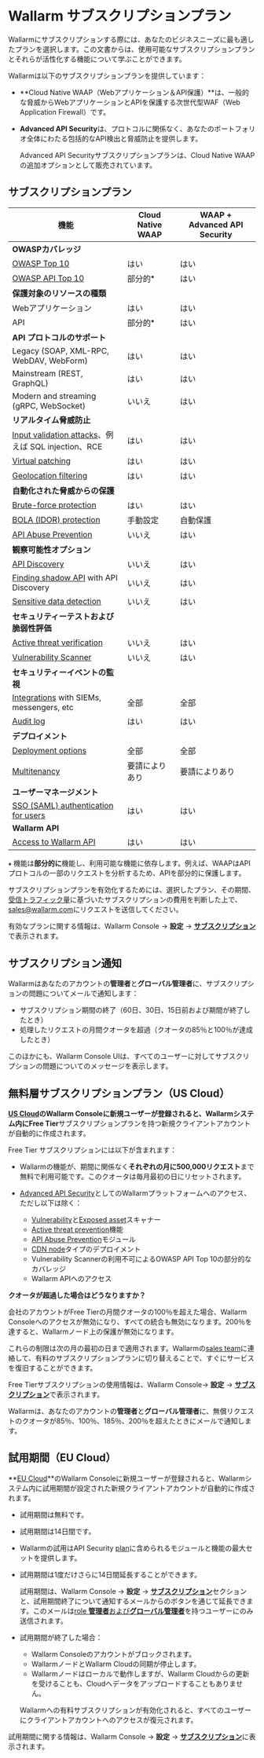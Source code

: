 # Wallarm サブスクリプションプラン

Wallarmにサブスクリプションする際には、あなたのビジネスニーズに最も適したプランを選択します。この文書からは、使用可能なサブスクリプションプランとそれらが活性化する機能について学ぶことができます。

Wallarmは以下のサブスクリプションプランを提供しています：

* **Cloud Native WAAP（Webアプリケーション＆API保護）**は、一般的な脅威からWebアプリケーションとAPIを保護する次世代型WAF（Web Application Firewall）です。
* **Advanced API Security**は、プロトコルに関係なく、あなたのポートフォリオ全体にわたる包括的なAPI検出と脅威防止を提供します。

    Advanced API Securityサブスクリプションプランは、Cloud Native WAAPの追加オプションとして販売されています。

## サブスクリプションプラン

| 機能 | Cloud Native WAAP | WAAP + Advanced API Security |
| ------- | ----------------- | --------------------- |
| **OWASPカバレッジ** | | |
| [OWASP Top 10](https://owasp.org/www-project-top-ten/) | はい | はい |
| [OWASP API Top 10](https://owasp.org/www-project-api-security/) | 部分的<sup>⁕</sup> | はい |
| **保護対象のリソースの種類** | | |
| Webアプリケーション | はい | はい |
| API | 部分的<sup>⁕</sup> | はい |
| **API プロトコルのサポート** | | |
| Legacy (SOAP, XML-RPC, WebDAV, WebForm) | はい | はい |
| Mainstream (REST, GraphQL) | はい | はい |
| Modern and streaming (gRPC, WebSocket) | いいえ | はい |
| **リアルタイム脅威防止** | | |
| [Input validation attacks](../about-wallarm/protecting-against-attacks.ja.md#input-validation-attacks)、例えば SQL injection、RCE | はい | はい |
| [Virtual patching](../user-guides/rules/vpatch-rule.ja.md) | はい | はい |
| [Geolocation filtering](../user-guides/ip-lists/overview.ja.md) | はい | はい |
| **自動化された脅威からの保護** | | |
| [Brute-force protection](../admin-en/configuration-guides/protecting-against-bruteforce.ja.md) | はい | はい |
| [BOLA (IDOR) protection](../admin-en/configuration-guides/protecting-against-bola.ja.md) | 手動設定 | 自動保護 |
| [API Abuse Prevention](../about-wallarm/api-abuse-prevention.ja.md) | いいえ | はい |
| **観察可能性オプション** | | |
| [API Discovery](../about-wallarm/api-discovery.ja.md) | いいえ | はい |
| [Finding shadow API](../about-wallarm/api-discovery.ja.md#shadow-api) with API Discovery | いいえ | はい |
| [Sensitive data detection](../about-wallarm/api-discovery.ja.md) | いいえ | はい |
| **セキュリティーテストおよび脆弱性評価** | | |
| [Active threat verification](../about-wallarm/detecting-vulnerabilities.ja.md#active-threat-verification) | いいえ | はい |
| [Vulnerability Scanner](../about-wallarm/detecting-vulnerabilities.ja.md#vulnerability-scanner) | いいえ | はい |
| **セキュリティーイベントの監視** | | |
| [Integrations](../user-guides/settings/integrations/integrations-intro.ja.md) with SIEMs, messengers, etc | 全部 | 全部 |
| [Audit log](../user-guides/settings/audit-log.ja.md) | はい | はい |
| **デプロイメント** | | |
| [Deployment options](../installation/supported-deployment-options.ja.md) | 全部 | 全部 |
| [Multitenancy](../installation/multi-tenant/overview.ja.md) |	要請によりあり | 要請によりあり |
| **ユーザーマネージメント** | | |
| [SSO (SAML) authentication for users](../admin-en/configuration-guides/sso/intro.ja.md) | はい | はい |
| **Wallarm API** | | |
| [Access to Wallarm API](../api/overview.ja.md) | はい | はい |

`⁕` 機能は**部分的に**機能し、利用可能な機能に依存します。例えば、WAAPはAPIプロトコルの一部のリクエストを分析するため、APIを部分的に保護します。

サブスクリプションプランを有効化するためには、選択したプラン、その期間、[受信トラフィック量](../admin-en/operation/learn-incoming-request-number.ja.md)に基づいたサブスクリプションの費用を判断した上で、[sales@wallarm.com](mailto:sales@wallarm.com)にリクエストを送信してください。

有効なプランに関する情報は、Wallarm Console → **設定** → [**サブスクリプション**](../user-guides/settings/subscriptions.ja.md)で表示されます。

## サブスクリプション通知

Wallarmはあなたのアカウントの**管理者**と**グローバル管理者**に、サブスクリプションの問題についてメールで通知します：

* サブスクリプション期間の終了（60日、30日、15日前および期間が終了したとき）
* 処理したリクエストの月間クオータを超過（クオータの85％と100％が達成したとき）

このほかにも、Wallarm Console UIは、すべてのユーザーに対してサブスクリプションの問題についてのメッセージを表示します。

## 無料層サブスクリプションプラン（US Cloud）

**[US Cloud](overview.ja.md#cloud)**のWallarm Consoleに新規ユーザーが登録されると、Wallarmシステム内に**Free Tier**サブスクリプションプランを持つ新規クライアントアカウントが自動的に作成されます。

Free Tier サブスクリプションには以下が含まれます：

* Wallarmの機能が、期間に関係なく**それぞれの月に500,000リクエスト**まで無料で利用可能です。このクオータは毎月最初の日にリセットされます。
* [Advanced API Security](#subscription-plans)としてのWallarmプラットフォームへのアクセス、ただし以下は除く：

    * [Vulnerability](detecting-vulnerabilities.ja.md#vulnerability-scanner)と[Exposed asset](../user-guides/scanner.ja.md)スキャナー
    * [Active threat prevention](detecting-vulnerabilities.ja.md#active-threat-verification)機能
    * [API Abuse Prevention](api-abuse-prevention.ja.md)モジュール
    * [CDN node](../installation/cdn-node.ja.md)タイプのデプロイメント
    * Vulnerability Scannerの利用不可によるOWASP API Top 10の部分的なカバレッジ
    * Wallarm APIへのアクセス

**クオータが超過した場合はどうなりますか？**

会社のアカウントがFree Tierの月間クオータの100％を超えた場合、Wallarm Consoleへのアクセスが無効になり、すべての統合も無効になります。200％を達すると、Wallarmノード上の保護が無効になります。

これらの制限は次の月の最初の日まで適用されます。Wallarmの[sales team](mailto:sales@wallarm.com)に連絡して、有料のサブスクリプションプランに切り替えることで、すぐにサービスを復旧することができます。

Free Tierサブスクリプションの使用情報は、Wallarm Console→ **設定** → [**サブスクリプション**](../user-guides/settings/subscriptions.ja.md)で表示されます。

Wallarmは、あなたのアカウントの**管理者**と**グローバル管理者**に、無償リクエストのクオータが85％、100％、185％、200％を超えたときにメールで通知します。

## 試用期間（EU Cloud）

**[EU Cloud](overview.ja.md#cloud)**のWallarm Consoleに新規ユーザーが登録されると、Wallarmシステム内に試用期間が設定された新規クライアントアカウントが自動的に作成されます。

* 試用期間は無料です。
* 試用期間は14日間です。
* Wallarmの試用はAPI Security [plan](#subscription-plans)に含められるモジュールと機能の最大セットを提供します。
* 試用期間は1度だけさらに14日間延長することができます。

    試用期間は、Wallarm Console → **設定** → [**サブスクリプション**](../user-guides/settings/subscriptions.ja.md)セクションと、試用期間終了について通知するメールからのボタンを通じて延長できます。このメールは[role **管理者**および**グローバル管理者**](../user-guides/settings/users.ja.md#user-roles)を持つユーザーにのみ送信されます。
* 試用期間が終了した場合：

    * Wallarm Consoleのアカウントがブロックされます。
    * WallarmノードとWallarm Cloudの同期が停止します。
    * Wallarmノードはローカルで動作しますが、Wallarm Cloudからの更新を受けることも、Cloudへデータをアップロードすることもありません。
    
    Wallarmへの有料サブスクリプションが有効化されると、すべてのユーザーにクライアントアカウントへのアクセスが復元されます。

試用期間に関する情報は、Wallarm Console → **設定** → [**サブスクリプション**](../user-guides/settings/subscriptions.ja.md)に表示されます。